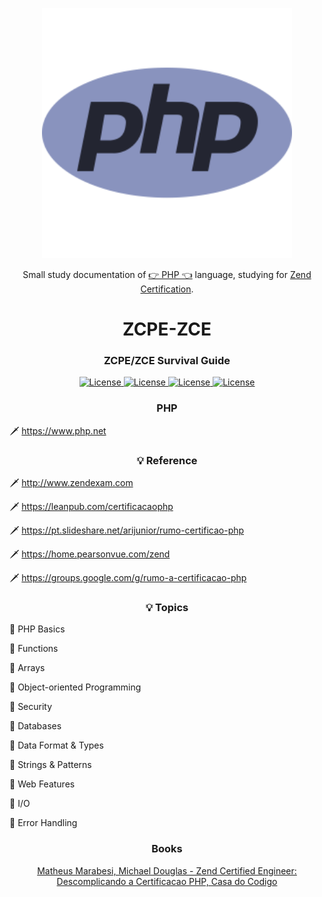 <p align="center"><img src="php-28-226043.png" width="400"></p>

<p align="center">Small study documentation of <a href="https://www.php.net">👉 PHP 👈</a> language, studying for <a href="https://www.zend.com/training/php-certification-exam">Zend Certification</a>.</p>

<h1 align="center">ZCPE-ZCE</h1>

<h3 align="center">
    ZCPE/ZCE Survival Guide
</h3>

<p align="center">
    <a href="https://opensource.org/licenses/MIT">
        <img alt="License" src="https://img.shields.io/badge/License-MIT-yellow.svg">
    </a>
    <a href="#">
        <img alt="License" src="https://img.shields.io/github/languages/count/MagicalStrangeQuark/ZCPE-ZCE">
    </a>
    <a href="#">
        <img alt="License" src="https://img.shields.io/github/last-commit/MagicalStrangeQuark/ZCPE-ZCE">
    </a>
    <a href="#">
        <img alt="License" src="https://img.shields.io/github/followers/MagicalStrangeQuark?style=social">
    </a>
</p>

<h3 align="center">PHP</h3>

🗡 https://www.php.net

<h3 align="center">💡 Reference</h3>

🗡 http://www.zendexam.com

🗡 https://leanpub.com/certificacaophp

🗡 https://pt.slideshare.net/arijunior/rumo-certificao-php

🗡 https://home.pearsonvue.com/zend

🗡 https://groups.google.com/g/rumo-a-certificacao-php

<h3 align="center">💡 Topics</h3>

🏹 PHP Basics

🏹 Functions

🏹 Arrays

🏹 Object-oriented Programming

🏹 Security

🏹 Databases

🏹 Data Format & Types

🏹 Strings & Patterns

🏹 Web Features

🏹 I/O

🏹 Error Handling

<h3 align="center">Books</h3>

<p align="center">
    <a href="#">Matheus Marabesi, Michael Douglas - Zend Certified Engineer:  Descomplicando a Certificacao PHP, Casa do Codigo</a>
</p>